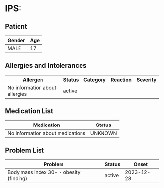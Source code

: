 # IPS:

## Patient

|Gender|Age|
|---|---|
|MALE|17|

## Allergies and Intolerances

|Allergen|Status|Category|Reaction|Severity|
|---|---|---|---|---|
|No information about allergies|active||||

## Medication List

|Medication|Status|
|---|---|
|No information about medications|UNKNOWN|

## Problem List

|Problem|Status|Onset|
|---|---|---|
|Body mass index 30+ - obesity (finding)|active|2023-12-28|
